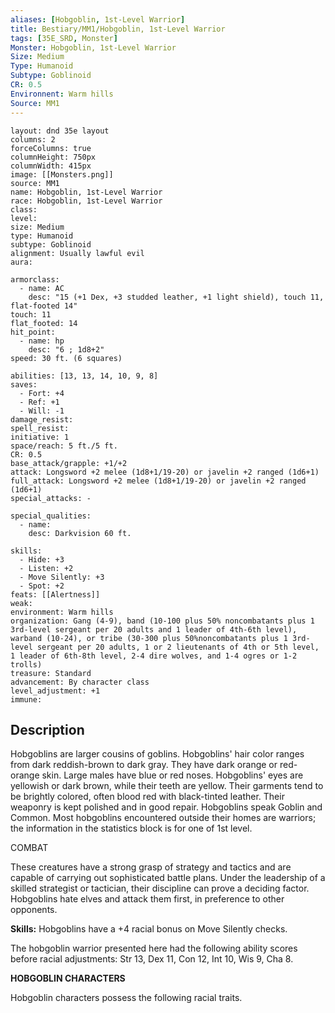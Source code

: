 ```yaml
---
aliases: [Hobgoblin, 1st-Level Warrior]
title: Bestiary/MM1/Hobgoblin, 1st-Level Warrior
tags: [35E_SRD, Monster]
Monster: Hobgoblin, 1st-Level Warrior
Size: Medium
Type: Humanoid
Subtype: Goblinoid
CR: 0.5
Environnent: Warm hills
Source: MM1
---
```


```statblock
layout: dnd 35e layout
columns: 2
forceColumns: true
columnHeight: 750px
columnWidth: 415px
image: [[Monsters.png]]
source: MM1
name: Hobgoblin, 1st-Level Warrior
race: Hobgoblin, 1st-Level Warrior
class: 
level: 
size: Medium
type: Humanoid
subtype: Goblinoid
alignment: Usually lawful evil
aura: 

armorclass:
  - name: AC
    desc: "15 (+1 Dex, +3 studded leather, +1 light shield), touch 11, flat-footed 14"
touch: 11
flat_footed: 14
hit_point:
  - name: hp
    desc: "6 ; 1d8+2"
speed: 30 ft. (6 squares)

abilities: [13, 13, 14, 10, 9, 8]
saves:
  - Fort: +4
  - Ref: +1
  - Will: -1
damage_resist: 
spell_resist: 
initiative: 1
space/reach: 5 ft./5 ft.
CR: 0.5
base_attack/grapple: +1/+2
attack: Longsword +2 melee (1d8+1/19-20) or javelin +2 ranged (1d6+1)
full_attack: Longsword +2 melee (1d8+1/19-20) or javelin +2 ranged (1d6+1)
special_attacks: -

special_qualities:
  - name: 
    desc: Darkvision 60 ft.

skills:
  - Hide: +3
  - Listen: +2
  - Move Silently: +3
  - Spot: +2
feats: [[Alertness]]
weak: 
environment: Warm hills
organization: Gang (4-9), band (10-100 plus 50% noncombatants plus 1 3rd-level sergeant per 20 adults and 1 leader of 4th-6th level), warband (10-24), or tribe (30-300 plus 50%noncombatants plus 1 3rd-level sergeant per 20 adults, 1 or 2 lieutenants of 4th or 5th level, 1 leader of 6th-8th level, 2-4 dire wolves, and 1-4 ogres or 1-2 trolls)
treasure: Standard
advancement: By character class
level_adjustment: +1
immune: 
```

## Description

<p>Hobgoblins are larger cousins of goblins. Hobgoblins' hair color ranges from dark reddish-brown to dark gray. They have dark orange or red-orange skin. Large males have blue or red noses. Hobgoblins' eyes are yellowish or dark brown, while their teeth are yellow. Their garments tend to be brightly colored, often blood red with black-tinted leather. Their weaponry is kept polished and in good repair. Hobgoblins speak Goblin and Common. Most hobgoblins encountered outside their homes are warriors; the information in the statistics block is for one of 1st level.</p>
<p>COMBAT</p>
<p>These creatures have a strong grasp of strategy and tactics and are capable of carrying out sophisticated battle plans. Under the leadership of a skilled strategist or tactician, their discipline can prove a deciding factor. Hobgoblins hate elves and attack them first, in preference to other opponents.</p>
<p>
            <b>Skills:</b> Hobgoblins have a +4 racial bonus on Move Silently checks.</p>
<p>The hobgoblin warrior presented here had the following ability scores before racial adjustments: Str 13, Dex 11, Con 12, Int 10, Wis 9, Cha 8.</p>
<p>
            <b>HOBGOBLIN CHARACTERS</b>
          </p>
<p>Hobgoblin characters possess the following racial traits.</p>